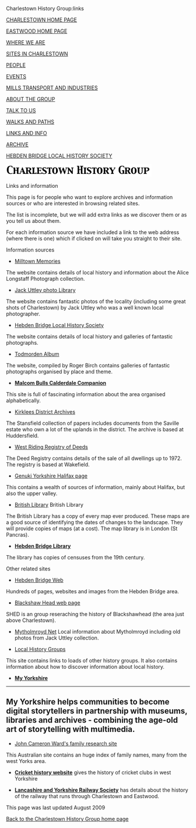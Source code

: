 

Charlestown History Group:links


[CHARLESTOWN HOME PAGE](index.html)


[EASTWOOD HOME PAGE](eastwood.html)


[WHERE WE ARE](maps.html)


[SITES IN CHARLESTOWN](places.html)


[PEOPLE](people.html)


[EVENTS](events.html)


[MILLS TRANSPORT AND INDUSTRIES](mills.html)


[ABOUT THE GROUP](about.html)


[TALK TO US](contact.html)


[WALKS AND PATHS](thewalk.html)


[LINKS AND INFO](links.html)


[ARCHIVE](archive.html)


[HEBDEN BRIDGE LOCAL HISTORY SOCIETY](http://www.hebdenbridgehistory.org.uk)


![Charlestown History Group](images/chg.gif)


Links and information


This page is for people who want to explore archives and information
sources or who are interested in browsing related sites.


The list is incomplete, but we will add extra links as we discover them or
as you tell us about them.


For each information source we have included a link to the web address
(where there is one) which if clicked on will take you straight to their
site.


Information sources


-   [Milltown Memories](http://www.milltownmemories.org.uk)

The website contains details of local history and information about the Alice Longstaff Photograph collection.

-   [Jack Uttley photo Library](http://www.fieldhead.net/Charlestown.htm)

The website contains fantastic photos of the locality (including some great shots of Charlestown) by Jack Uttley who was a well known local photographer.

-   [Hebden Bridge Local History Society](http://www.hebdenbridgehistory.org.uk)

The website contains details of local history and galleries of fantastic photographs.

-   [Todmorden Album](http://www.todmordenalbum.co.uk)

The website, compiled by Roger Birch contains  galleries of fantastic photographs organised by place and theme.

-  [**Malcom Bulls Calderdale Companion**](http://freepages.history.rootsweb.ancestry.com/~calderdalecompanion/index.html%20%20)

This site is  full of fascinating information about the area organised alphabetically.

-   [Kirklees District Archives](http://www.archives.wyjs.org.uk)

The Stansfield collection of papers includes documents from the Saville
estate who own a lot of the uplands in the district. The archive is based
at Huddersfield.

-   [West Riding Registry of Deeds](http://www.archives.wyjs.org.uk)

The Deed Registry contains details of the sale of all dwellings up to 1972.
The registry is based at Wakefield.

-   [Genuki Yorkshire Halifax page](http://www.genuki.org.uk/big/eng/YKS/WRY/Halifax)

This contains a wealth of sources of information, mainly about Halifax, but also the upper valley.

-   [British Library](http://www.bl.uk/collections/maps) British Library

The British Library has a copy of every map ever produced. These maps are a
good source of identifying the dates of changes to the landscape. They will
provide copies of maps (at a cost). The map library is in London (St
Pancras).

-  [**Hebden Bridge Library**](http://www.calderdale.gov.uk/leisure/libraries/branches/hebdenbridge.html)

The library has copies of censuses from the 19th century.


Other related sites


-   [Hebden Bridge Web](http://www.hebdenbridge.co.uk)

Hundreds of pages, websites and images from the Hebden Bridge area.

-   [Blackshaw Head web page](http://www.blackshawhead.org.uk/organ/shed.html)

SHED is an group reseraching the history of Blackshawhead (the area just above Charlestown).

-   [Mytholmroyd Net](http://www.mytholmroyd.net/)
Local information about Mytholmroyd including old photos from Jack Uttley collection.


-   [Local History Groups](http://www.local-history.co.uk/links/historical.html)

This site contains links to loads of other history groups. It also contains
information about how to discover information about local history.


-  [**My Yorkshire**](http://www.myyorkshire.org/)


------------------------------

My Yorkshire helps communities to become digital storytellers in partnership   with museums, libraries and archives - combining the age-old art of storytelling with multimedia.
------------------------------


-   [John Cameron Ward's family research site](http://www.wardjc.com%20)

This Australian site contains an huge index of family names, many from the west Yorks area.

-  [**Cricket history website**](www.ckcricketheritage.org.uk/.)     gives the history of cricket clubs in west Yorkshire

-  [**Lancashire and Yorkshire Railway Society**](www.lyrs.org.uk)     has details about the history of the railway that runs through Charlestown and Eastwood.


This page was last updated August 2009


[Back to the Charlestown History Group home page](http://www.charlestownhistory.org.uk)
